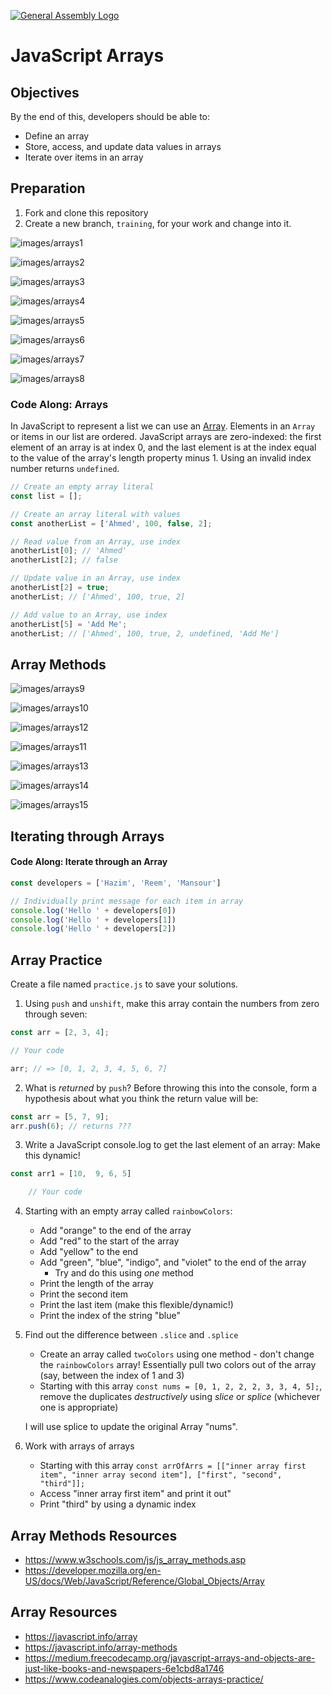 [![General Assembly Logo](https://camo.githubusercontent.com/1a91b05b8f4d44b5bbfb83abac2b0996d8e26c92/687474703a2f2f692e696d6775722e636f6d2f6b6538555354712e706e67)](https://generalassemb.ly/education/web-development-immersive)

# JavaScript Arrays

## Objectives

By the end of this, developers should be able to:

- Define an array
- Store, access, and update data values in arrays
- Iterate over items in an array


## Preparation

1. Fork and clone this repository
1. Create a new branch, `training`, for your work and change into it.


![images/arrays1](images/arrays1.png)

![images/arrays2](images/arrays2.png)

![images/arrays3](images/arrays3.png)

![images/arrays4](images/arrays4.png)

![images/arrays5](images/arrays5.png)

![images/arrays6](images/arrays6.png)

![images/arrays7](images/arrays7.png)

![images/arrays8](images/arrays8.png)

### Code Along: Arrays

In JavaScript to represent a list we can use an [Array](https://developer.mozilla.org/en-US/docs/Web/JavaScript/Reference/Global_Objects/Array).
Elements in an `Array` or items in our list are ordered. JavaScript arrays are
zero-indexed: the first element of an array is at index 0, and the last element
is at the index equal to the value of the array's length property minus 1. Using
an invalid index number returns `undefined`.

```js
// Create an empty array literal
const list = [];

// Create an array literal with values
const anotherList = ['Ahmed', 100, false, 2];

// Read value from an Array, use index
anotherList[0]; // 'Ahmed'
anotherList[2]; // false

// Update value in an Array, use index
anotherList[2] = true;
anotherList; // ['Ahmed', 100, true, 2]

// Add value to an Array, use index
anotherList[5] = 'Add Me';
anotherList; // ['Ahmed', 100, true, 2, undefined, 'Add Me']
```

## Array Methods

![images/arrays9](images/arrays9.png)

![images/arrays10](images/arrays10.png)

![images/arrays12](images/arrays12.png)

![images/arrays11](images/arrays11.png)

![images/arrays13](images/arrays13.png)

![images/arrays14](images/arrays14.png)

![images/arrays15](images/arrays15.png)

## Iterating through Arrays


#### Code Along: Iterate through an Array

```js
const developers = ['Hazim', 'Reem', 'Mansour']

// Individually print message for each item in array
console.log('Hello ' + developers[0])
console.log('Hello ' + developers[1])
console.log('Hello ' + developers[2])
```

## Array Practice

Create a  file named `practice.js` to save your solutions.

1. Using `push` and `unshift`, make this array contain the numbers from zero through seven:

```js
const arr = [2, 3, 4];

// Your code 

arr; // => [0, 1, 2, 3, 4, 5, 6, 7]
```

2. What is *returned* by `push`? Before throwing this into the console, form a hypothesis about what you think the return value will be:

```js
const arr = [5, 7, 9];
arr.push(6); // returns ???
```

3. Write a JavaScript console.log to get the last element of an array:
Make this dynamic!
```js
const arr1 = [10,  9, 6, 5]

    // Your code 

```

4.  Starting with an empty array called `rainbowColors`:

    * Add "orange" to the end of the array
    * Add "red" to the start of the array
    * Add "yellow" to the end
    * Add "green", "blue", "indigo", and "violet" to the end of the array
      * Try and do this using _one_ method
    * Print the length of the array
    * Print the second item
    * Print the last item (make this flexible/dynamic!)
    * Print the index of the string "blue"

1. Find out the difference between `.slice` and `.splice`
    * Create an array called `twoColors` using one method - don't change the `rainbowColors` array! Essentially pull two colors out of the array (say, between the index of 1 and 3)
    * Starting with this array `const nums = [0, 1, 2, 2, 2, 3, 3, 4, 5];`, remove the duplicates *destructively* using _slice_ or _splice_ (whichever one is appropriate)

    I will use splice to update the original Array "nums".

1. Work with arrays of arrays
    * Starting with this array `const arrOfArrs = [["inner array first item", "inner array second item"], ["first", "second", "third"]];`
    * Access "inner array first item" and print it out"
    * Print "third" by using a dynamic index
  
  


## Array Methods Resources

- https://www.w3schools.com/js/js_array_methods.asp
- https://developer.mozilla.org/en-US/docs/Web/JavaScript/Reference/Global_Objects/Array
## Array Resources

- https://javascript.info/array
- https://javascript.info/array-methods
- https://medium.freecodecamp.org/javascript-arrays-and-objects-are-just-like-books-and-newspapers-6e1cbd8a1746
- https://www.codeanalogies.com/objects-arrays-practice/
